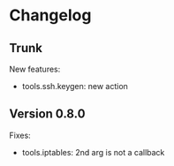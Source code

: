 
# Changelog

## Trunk

New features:
* tools.ssh.keygen: new action

## Version 0.8.0

Fixes:
* tools.iptables: 2nd arg is not a callback
